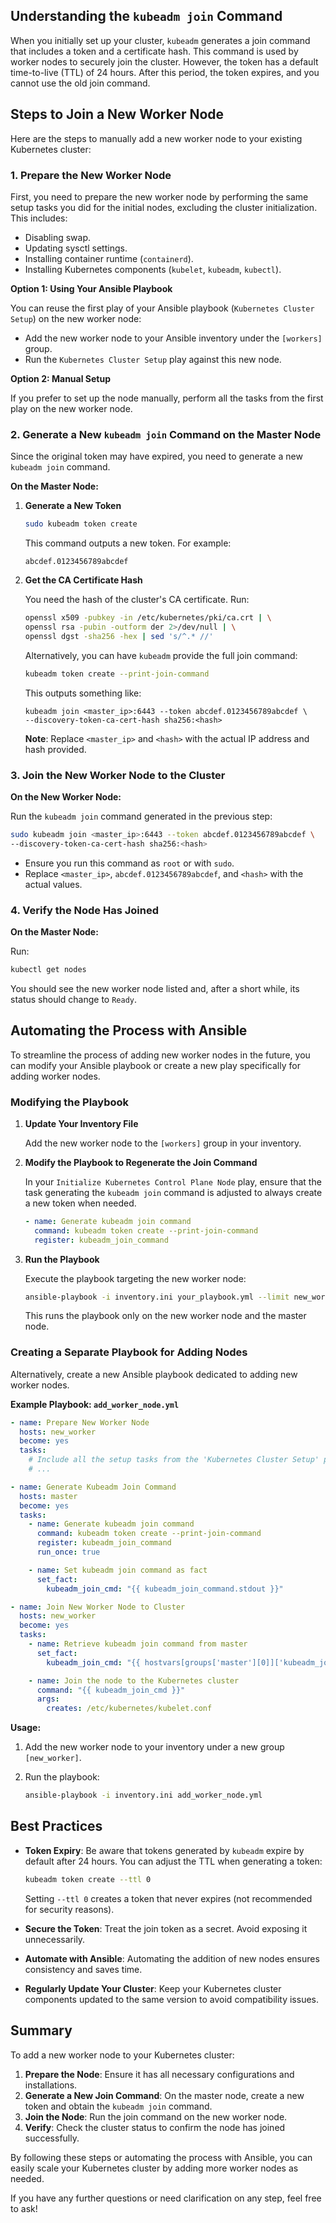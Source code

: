 ## Understanding the `kubeadm join` Command

When you initially set up your cluster, `kubeadm` generates a join command that includes a token and a certificate hash. This command is used by worker nodes to securely join the cluster. However, the token has a default time-to-live (TTL) of 24 hours. After this period, the token expires, and you cannot use the old join command.

## Steps to Join a New Worker Node

Here are the steps to manually add a new worker node to your existing Kubernetes cluster:

### 1. Prepare the New Worker Node

First, you need to prepare the new worker node by performing the same setup tasks you did for the initial nodes, excluding the cluster initialization. This includes:

- Disabling swap.
- Updating sysctl settings.
- Installing container runtime (`containerd`).
- Installing Kubernetes components (`kubelet`, `kubeadm`, `kubectl`).

**Option 1: Using Your Ansible Playbook**

You can reuse the first play of your Ansible playbook (`Kubernetes Cluster Setup`) on the new worker node:

- Add the new worker node to your Ansible inventory under the `[workers]` group.
- Run the `Kubernetes Cluster Setup` play against this new node.

**Option 2: Manual Setup**

If you prefer to set up the node manually, perform all the tasks from the first play on the new worker node.

### 2. Generate a New `kubeadm join` Command on the Master Node

Since the original token may have expired, you need to generate a new `kubeadm join` command.

**On the Master Node:**

1. **Generate a New Token**

   ```bash
   sudo kubeadm token create
   ```

   This command outputs a new token. For example:

   ```
   abcdef.0123456789abcdef
   ```

2. **Get the CA Certificate Hash**

   You need the hash of the cluster's CA certificate. Run:

   ```bash
   openssl x509 -pubkey -in /etc/kubernetes/pki/ca.crt | \
   openssl rsa -pubin -outform der 2>/dev/null | \
   openssl dgst -sha256 -hex | sed 's/^.* //'
   ```

   Alternatively, you can have `kubeadm` provide the full join command:

   ```bash
   kubeadm token create --print-join-command
   ```

   This outputs something like:

   ```
   kubeadm join <master_ip>:6443 --token abcdef.0123456789abcdef \
   --discovery-token-ca-cert-hash sha256:<hash>
   ```

   **Note**: Replace `<master_ip>` and `<hash>` with the actual IP address and hash provided.

### 3. Join the New Worker Node to the Cluster

**On the New Worker Node:**

Run the `kubeadm join` command generated in the previous step:

```bash
sudo kubeadm join <master_ip>:6443 --token abcdef.0123456789abcdef \
--discovery-token-ca-cert-hash sha256:<hash>
```

- Ensure you run this command as `root` or with `sudo`.
- Replace `<master_ip>`, `abcdef.0123456789abcdef`, and `<hash>` with the actual values.

### 4. Verify the Node Has Joined

**On the Master Node:**

Run:

```bash
kubectl get nodes
```

You should see the new worker node listed and, after a short while, its status should change to `Ready`.

## Automating the Process with Ansible

To streamline the process of adding new worker nodes in the future, you can modify your Ansible playbook or create a new play specifically for adding worker nodes.

### Modifying the Playbook

1. **Update Your Inventory File**

   Add the new worker node to the `[workers]` group in your inventory.

2. **Modify the Playbook to Regenerate the Join Command**

   In your `Initialize Kubernetes Control Plane Node` play, ensure that the task generating the `kubeadm join` command is adjusted to always create a new token when needed.

   ```yaml
   - name: Generate kubeadm join command
     command: kubeadm token create --print-join-command
     register: kubeadm_join_command
   ```

3. **Run the Playbook**

   Execute the playbook targeting the new worker node:

   ```bash
   ansible-playbook -i inventory.ini your_playbook.yml --limit new_worker_node_hostname
   ```

   This runs the playbook only on the new worker node and the master node.

### Creating a Separate Playbook for Adding Nodes

Alternatively, create a new Ansible playbook dedicated to adding new worker nodes.

**Example Playbook: `add_worker_node.yml`**

```yaml
- name: Prepare New Worker Node
  hosts: new_worker
  become: yes
  tasks:
    # Include all the setup tasks from the 'Kubernetes Cluster Setup' play
    # ...

- name: Generate Kubeadm Join Command
  hosts: master
  become: yes
  tasks:
    - name: Generate kubeadm join command
      command: kubeadm token create --print-join-command
      register: kubeadm_join_command
      run_once: true

    - name: Set kubeadm join command as fact
      set_fact:
        kubeadm_join_cmd: "{{ kubeadm_join_command.stdout }}"

- name: Join New Worker Node to Cluster
  hosts: new_worker
  become: yes
  tasks:
    - name: Retrieve kubeadm join command from master
      set_fact:
        kubeadm_join_cmd: "{{ hostvars[groups['master'][0]]['kubeadm_join_cmd'] }}"

    - name: Join the node to the Kubernetes cluster
      command: "{{ kubeadm_join_cmd }}"
      args:
        creates: /etc/kubernetes/kubelet.conf
```

**Usage:**

1. Add the new worker node to your inventory under a new group `[new_worker]`.
2. Run the playbook:

   ```bash
   ansible-playbook -i inventory.ini add_worker_node.yml
   ```

## Best Practices

- **Token Expiry**: Be aware that tokens generated by `kubeadm` expire by default after 24 hours. You can adjust the TTL when generating a token:

  ```bash
  kubeadm token create --ttl 0
  ```

  Setting `--ttl 0` creates a token that never expires (not recommended for security reasons).

- **Secure the Token**: Treat the join token as a secret. Avoid exposing it unnecessarily.

- **Automate with Ansible**: Automating the addition of new nodes ensures consistency and saves time.

- **Regularly Update Your Cluster**: Keep your Kubernetes cluster components updated to the same version to avoid compatibility issues.

## Summary

To add a new worker node to your Kubernetes cluster:

1. **Prepare the Node**: Ensure it has all necessary configurations and installations.
2. **Generate a New Join Command**: On the master node, create a new token and obtain the `kubeadm join` command.
3. **Join the Node**: Run the join command on the new worker node.
4. **Verify**: Check the cluster status to confirm the node has joined successfully.

By following these steps or automating the process with Ansible, you can easily scale your Kubernetes cluster by adding more worker nodes as needed.

If you have any further questions or need clarification on any step, feel free to ask!